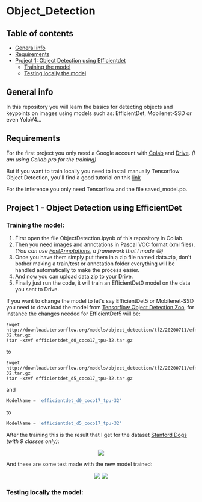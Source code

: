 # Object_Detection

## Table of contents
* [General info](#general-info)
* [Requirements](#requirements)
* [Project 1: Object Detection using Efficientdet](#project-1---object-detection-using-efficientdet)
   * [Training the model](#training-the-model)
   * [Testing locally the model](#testing-locally-the-model)

## General info
In this repository you will learn the basics for detecting objects and keypoints on images using models such as: EfficientDet, Mobilenet-SSD or even YoloV4...

## Requirements
For the first project you only need a Google account with <a href=https://colab.research.google.com/>Colab</a> and <a href=https://drive.google.com/drive/my-drive>Drive</a>. *(I am using Collab pro for the training)*

But if you want to train locally you need to install manually Tensorflow Object Detection, you'll find a good tutorial on this <a href=https://tensorflow-object-detection-api-tutorial.readthedocs.io/en/latest/install.html>link</a>

For the inference you only need Tensorflow and the file saved_model.pb.

## Project 1 - Object Detection using EfficientDet

### Training the model:

1. First open the file ObjectDetection.ipynb of this repository in Collab.
2. Then you need images and annotations in Pascal VOC format (xml files). *(You can use <a href=https://github.com/Serenalyw/FastAnnotation>FastAnnotations</a>, a framework that I made :smile:)*
3. Once you have them simply put them in a zip file named data.zip, don't bother making a train/test or annotation folder everything will be handled automatically to make the process easier.
4. And now you can upload data.zip to your Drive.
5. Finally just run the code, it will train an EfficientDet0 model on the data you sent to Drive.

If you want to change the model to let's say EfficientDet5 or Mobilenet-SSD you need to download the model from <a href=https://github.com/tensorflow/models/blob/master/research/object_detection/g3doc/tf2_detection_zoo.md>Tensorflow Object Detection Zoo</a>, for instance the changes needed for EfficientDet5 will be:

```
!wget http://download.tensorflow.org/models/object_detection/tf2/20200711/efficientdet_d0_coco17_tpu-32.tar.gz
!tar -xzvf efficientdet_d0_coco17_tpu-32.tar.gz
```

to

```
!wget http://download.tensorflow.org/models/object_detection/tf2/20200711/efficientdet_d5_coco17_tpu-32.tar.gz
!tar -xzvf efficientdet_d5_coco17_tpu-32.tar.gz
```

and

``` python
ModelName = 'efficientdet_d0_coco17_tpu-32'
```

to

``` python
ModelName = 'efficientdet_d5_coco17_tpu-32'
```

After the training this is the result that I get for the dataset <a href='https://www.kaggle.com/datasets/jessicali9530/stanford-dogs-dataset'>Stanford Dogs</a> *(with 9 classes only)*:

<p align="center">
<img src="https://user-images.githubusercontent.com/65224852/168272854-8bf7bef0-d01c-4ad6-a4af-ce6115954451.PNG">
</p>

And these are some test made with the new model trained:

<p align="center">
<img src="https://user-images.githubusercontent.com/65224852/168273236-32152f5e-cbaa-438b-ae8b-32c033e7f269.PNG">
<img src="https://user-images.githubusercontent.com/65224852/168273292-b2063602-d790-492a-9493-1889c1e412e5.png">
</p>

### Testing locally the model:
